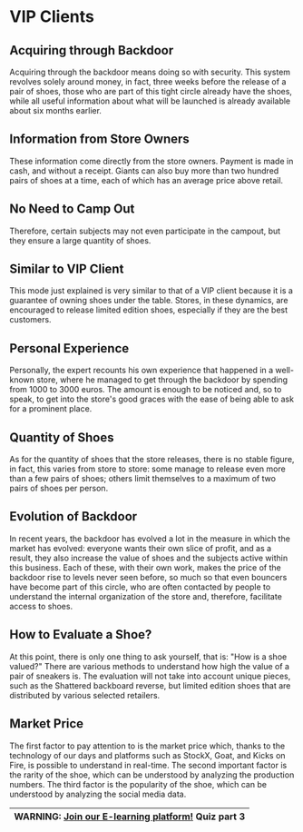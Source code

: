 # VIP Clients
## Acquiring through Backdoor

Acquiring through the backdoor means doing so with security. This system revolves solely around money, in fact, three weeks before the release of a pair of shoes, those who are part of this tight circle already have the shoes, while all useful information about what will be launched is already available about six months earlier.

## Information from Store Owners

These information come directly from the store owners. Payment is made in cash, and without a receipt. Giants can also buy more than two hundred pairs of shoes at a time, each of which has an average price above retail.

##  No Need to Camp Out

Therefore, certain subjects may not even participate in the campout, but they ensure a large quantity of shoes.

## Similar to VIP Client

This mode just explained is very similar to that of a VIP client because it is a guarantee of owning shoes under the table. Stores, in these dynamics, are encouraged to release limited edition shoes, especially if they are the best customers.

## Personal Experience

Personally, the expert recounts his own experience that happened in a well-known store, where he managed to get through the backdoor by spending from 1000 to 3000 euros. The amount is enough to be noticed and, so to speak, to get into the store's good graces with the ease of being able to ask for a prominent place.

## Quantity of Shoes

As for the quantity of shoes that the store releases, there is no stable figure, in fact, this varies from store to store: some manage to release even more than a few pairs of shoes; others limit themselves to a maximum of two pairs of shoes per person.

## Evolution of Backdoor

In recent years, the backdoor has evolved a lot in the measure in which the market has evolved: everyone wants their own slice of profit, and as a result, they also increase the value of shoes and the subjects active within this business. Each of these, with their own work, makes the price of the backdoor rise to levels never seen before, so much so that even bouncers have become part of this circle, who are often contacted by people to understand the internal organization of the store and, therefore, facilitate access to shoes.

## How to Evaluate a Shoe?

At this point, there is only one thing to ask yourself, that is: "How is a shoe valued?" There are various methods to understand how high the value of a pair of sneakers is. The evaluation will not take into account unique pieces, such as the Shattered backboard reverse, but limited edition shoes that are distributed by various selected retailers.

## Market Price

The first factor to pay attention to is the market price which, thanks to the technology of our days and platforms such as StockX, Goat, and Kicks on Fire, is possible to understand in real-time. The second important factor is the rarity of the shoe, which can be understood by analyzing the production numbers. The third factor is the popularity of the shoe, which can be understood by analyzing the social media data.

| WARNING: <a href="http://localhost:8080/3/quiz" target="_blank">Join our E-learning platform!</a> Quiz part 3 |
| --- |
